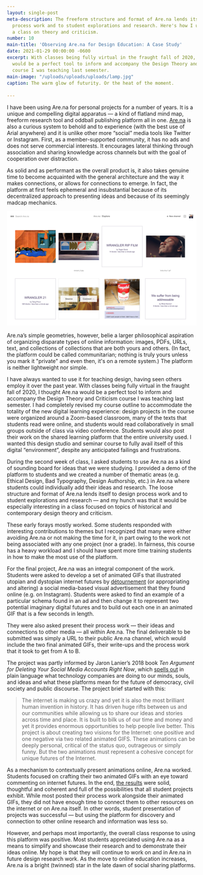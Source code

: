 ```yaml
---
layout: single-post
meta-description: The freeform structure and format of Are.na lends itself to design
  process work and to student explorations and research. Here's how I used it for
  a class on theory and criticism.
number: 10
main-title: 'Observing Are.na for Design Education: A Case Study'
date: 2021-01-29 00:00:00 -0600
excerpt: With classes being fully virtual in the fraught fall of 2020, I thought Are.na
  would be a perfect tool to inform and accompany the Design Theory and Criticism
  course I was teaching last semester.
main-image: "/uploads/uploads/uploads/lamp.jpg"
caption: The warm glow of futurity. Or the heat of the moment.

---
```

I have been using Are.na for personal projects for a number of years. It is a unique and compelling digital apparatus — a kind of flatland mind map, freeform research tool and oddball publishing platform all in one. [Are.na](https://www.are.na "Are.na!") is also a curious system to behold and to experience (with the best use of Arial anywhere) and it is unlike other more “social” media tools like Twitter or Instagram. First, as a member-supported community, it has no ads and does not serve commercial interests. It encourages lateral thinking through association and sharing knowledge across channels but with the goal of cooperation over distraction.

As solid and as performant as the overall product is, it also takes genuine time to become acquainted with the general architecture and the way it makes connections, or allows for connections to emerge. In fact, the platform at first feels ephemeral and insubstantial because of its decentralized approach to presenting ideas and because of its seemingly madcap mechanics.

![screenshot of arena](/uploads/uploads/uploads/arena-screenshot-1.jpg)

Are.na’s simple geometries, however, belie a larger philosophical aspiration of organizing disparate types of online information: images, PDFs, URLs, text, and collections of collections that are both yours and others. (In fact, the platform could be called communitarian; nothing is truly yours unless you mark it "private" and even then, it's on a remote system.) The platform is neither lightweight nor simple.

I have always wanted to use it for teaching design, having seen others employ it over the past year. With classes being fully virtual in the fraught fall of 2020, I thought Are.na would be a perfect tool to inform and accompany the Design Theory and Criticism course I was teaching last semester. I had completely revised my course outline to accommodate the totality of the new digital learning experience: design projects in the course were organized around a Zoom-based classroom, many of the texts that students read were online, and students would read collaboratively in small groups outside of class via video conference. Students would also post their work on the shared learning platform that the entire university used. I wanted this design studio and seminar course to fully avail itself of this digital “environment”, despite any anticipated failings and frustrations.

During the second week of class, I asked students to use Are.na as a kind of sounding board for ideas that we were studying. I provided a demo of the platform to students and we created a number of thematic areas (e.g. Ethical Design, Bad Typography, Design Authorship, etc.) in Are.na where students could individually add their ideas and research. The loose structure and format of Are.na lends itself to design process work and to student explorations and research — and my hunch was that it would be especially interesting in a class focused on topics of historical and contemporary design theory and criticism.

These early forays mostly worked. Some students responded with interesting contributions to themes but I recognized that many were either avoiding Are.na or not making the time for it, in part owing to the work not being associated with any one project (nor a grade). In fairness, this course has a heavy workload and I should have spent more time training students in how to make the most use of the platform.

For the final project, Are.na was an integral component of the work. Students were asked to develop a set of animated GIFs that illustrated utopian and dystopian internet futures by [détournement](http://www.eyemagazine.com/review/article/getting-the-psychogeographic-drift "Eye Magazine") (or appropriating and altering) a social media-based visual advertisement that they found online (e.g. on Instagram). Students were asked to find an example of a particular schema found in an ad and then change it to represent two potential imaginary digital futures and to build out each one in an animated GIF that is a few seconds in length.

They were also asked present their process work — their ideas and connections to other media — all within Are.na. The final deliverable to be submitted was simply a URL to their public Are.na channel, which would include the two final animated GIFs, their write-ups and the process work that it took to get from A to B.

The project was partly informed by Jaron Lanier’s 2018 book _Ten Argument for Deleting Your Social Media Accounts Right Now_, which [spells out](https://www.theguardian.com/books/2018/may/30/ten-arguments-deleting-your-social-media-accounts-right-now-jaron-lanier "The Guardian Article") in plain language what technology companies are doing to our minds, souls, and ideas and what these platforms mean for the future of democracy, civil society and public discourse. The project brief started with this:

> The internet is making us crazy and yet it is also the most brilliant human invention in history. It has driven huge rifts between us and our communities while allowing us to share our ideas and stories across time and place. It is built to bilk us of our time and money and yet it provides enormous opportunities to help people live better. This project is about creating two visions for the Internet: one positive and one negative via two related animated GIFS. These animations can be deeply personal, critical of the status quo, outrageous or simply funny. But the two animations must represent a cohesive concept for unique futures of the Internet.

As a mechanism to contextually present animations online, Are.na worked. Students focused on crafting their two animated GIFs with an eye toward commenting on internet futures. In the end, [the results](https://www.are.na/andrew-boardman/web-futures-dtc-2020 "Are.na channel") were solid, thoughtful and coherent and full of the possibilities that all student projects exhibit. While most posted their process work alongside their animated GIFs, they did not have enough time to connect them to other resources on the internet or on Are.na itself. In other words, student presentation of projects was successful — but using the platform for discovery and connection to other online research and information was less so.

However, and perhaps most importantly, the overall class response to using this platform was positive. Most students appreciated using Are.na as a means to simplify and showcase their research and to demonstrate their ideas online. My hope is that they will continue to work on and in Are.na in future design research work. As the move to online education increases, Are.na is a bright (twinned) star in the late dawn of social sharing platforms.